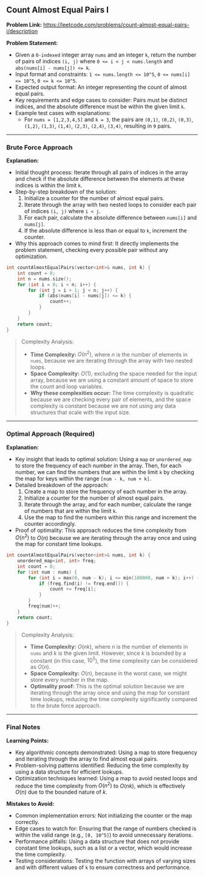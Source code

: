 ## Count Almost Equal Pairs I
**Problem Link:** https://leetcode.com/problems/count-almost-equal-pairs-i/description

**Problem Statement:**
- Given a `0-indexed` integer array `nums` and an integer `k`, return the number of pairs of indices `(i, j)` where `0 <= i < j < nums.length` and `abs(nums[i] - nums[j]) <= k`.
- Input format and constraints: `1 <= nums.length <= 10^5`, `0 <= nums[i] <= 10^5`, `0 <= k <= 10^5`.
- Expected output format: An integer representing the count of almost equal pairs.
- Key requirements and edge cases to consider: Pairs must be distinct indices, and the absolute difference must be within the given limit `k`.
- Example test cases with explanations:
  - For `nums = [1,2,3,4,5]` and `k = 3`, the pairs are `(0,1)`, `(0,2)`, `(0,3)`, `(1,2)`, `(1,3)`, `(1,4)`, `(2,3)`, `(2,4)`, `(3,4)`, resulting in `9` pairs.

---

### Brute Force Approach

**Explanation:**
- Initial thought process: Iterate through all pairs of indices in the array and check if the absolute difference between the elements at these indices is within the limit `k`.
- Step-by-step breakdown of the solution:
  1. Initialize a counter for the number of almost equal pairs.
  2. Iterate through the array with two nested loops to consider each pair of indices `(i, j)` where `i < j`.
  3. For each pair, calculate the absolute difference between `nums[i]` and `nums[j]`.
  4. If the absolute difference is less than or equal to `k`, increment the counter.
- Why this approach comes to mind first: It directly implements the problem statement, checking every possible pair without any optimization.

```cpp
int countAlmostEqualPairs(vector<int>& nums, int k) {
    int count = 0;
    int n = nums.size();
    for (int i = 0; i < n; i++) {
        for (int j = i + 1; j < n; j++) {
            if (abs(nums[i] - nums[j]) <= k) {
                count++;
            }
        }
    }
    return count;
}
```

> Complexity Analysis:
> - **Time Complexity:** $O(n^2)$, where $n$ is the number of elements in `nums`, because we are iterating through the array with two nested loops.
> - **Space Complexity:** $O(1)$, excluding the space needed for the input array, because we are using a constant amount of space to store the count and loop variables.
> - **Why these complexities occur:** The time complexity is quadratic because we are checking every pair of elements, and the space complexity is constant because we are not using any data structures that scale with the input size.

---

### Optimal Approach (Required)

**Explanation:**
- Key insight that leads to optimal solution: Using a `map` or `unordered_map` to store the frequency of each number in the array. Then, for each number, we can find the numbers that are within the limit `k` by checking the map for keys within the range `[num - k, num + k]`.
- Detailed breakdown of the approach:
  1. Create a map to store the frequency of each number in the array.
  2. Initialize a counter for the number of almost equal pairs.
  3. Iterate through the array, and for each number, calculate the range of numbers that are within the limit `k`.
  4. Use the map to find the numbers within this range and increment the counter accordingly.
- Proof of optimality: This approach reduces the time complexity from $O(n^2)$ to $O(n)$ because we are iterating through the array once and using the map for constant time lookups.

```cpp
int countAlmostEqualPairs(vector<int>& nums, int k) {
    unordered_map<int, int> freq;
    int count = 0;
    for (int num : nums) {
        for (int i = max(0, num - k); i <= min(100000, num + k); i++) {
            if (freq.find(i) != freq.end()) {
                count += freq[i];
            }
        }
        freq[num]++;
    }
    return count;
}
```

> Complexity Analysis:
> - **Time Complexity:** $O(nk)$, where $n$ is the number of elements in `nums` and $k$ is the given limit. However, since $k$ is bounded by a constant (in this case, $10^5$), the time complexity can be considered as $O(n)$.
> - **Space Complexity:** $O(n)$, because in the worst case, we might store every number in the map.
> - **Optimality proof:** This is the optimal solution because we are iterating through the array once and using the map for constant time lookups, reducing the time complexity significantly compared to the brute force approach.

---

### Final Notes

**Learning Points:**
- Key algorithmic concepts demonstrated: Using a map to store frequency and iterating through the array to find almost equal pairs.
- Problem-solving patterns identified: Reducing the time complexity by using a data structure for efficient lookups.
- Optimization techniques learned: Using a map to avoid nested loops and reduce the time complexity from $O(n^2)$ to $O(nk)$, which is effectively $O(n)$ due to the bounded nature of $k$.

**Mistakes to Avoid:**
- Common implementation errors: Not initializing the counter or the map correctly.
- Edge cases to watch for: Ensuring that the range of numbers checked is within the valid range (e.g., `[0, 10^5]`) to avoid unnecessary iterations.
- Performance pitfalls: Using a data structure that does not provide constant time lookups, such as a list or a vector, which would increase the time complexity.
- Testing considerations: Testing the function with arrays of varying sizes and with different values of `k` to ensure correctness and performance.